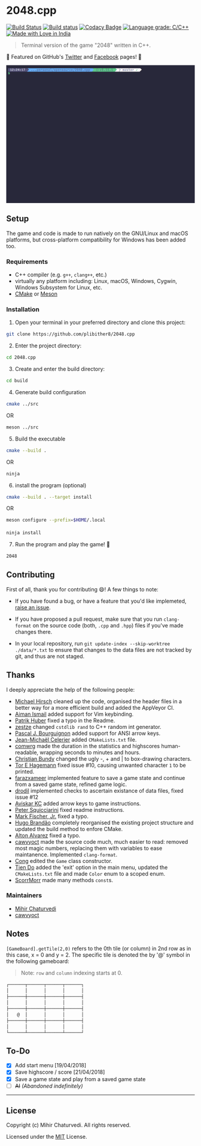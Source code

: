 # 2048.cpp

[![Build Status](https://travis-ci.org/plibither8/2048.cpp.svg?branch=master)](https://travis-ci.org/plibither8/2048.cpp)
[![Build status](https://ci.appveyor.com/api/projects/status/sljhlvcx8k11ckw7?svg=true)](https://ci.appveyor.com/project/plibither8/2048-cpp)
[![Codacy Badge](https://api.codacy.com/project/badge/Grade/b37414d66e7d4146bf72a4a467fdc84d)](https://app.codacy.com/app/plibither8/2048.cpp?utm_source=github.com&utm_medium=referral&utm_content=plibither8/2048.cpp&utm_campaign=Badge_Grade_Dashboard)
[![Language grade: C/C++](https://img.shields.io/lgtm/grade/cpp/g/plibither8/2048.cpp.svg?logo=lgtm&logoWidth=18)](https://lgtm.com/projects/g/plibither8/2048.cpp/context:cpp)
[![Made with Love in India](https://madewithlove.org.in/badge.svg)](https://madewithlove.org.in/)

> Terminal version of the game "2048" written in C++.

:tada: Featured on GitHub's [Twitter](https://twitter.com/github/status/1017094930991370240) and [Facebook](https://www.facebook.com/GitHub/videos/1433491453419807/) pages! :tada:

<p align="center">
    <img align="center" alt="2048 in action!" src="assets/demo.gif"></img>
</p>

## Setup

The game and code is made to run natively on the GNU/Linux and macOS platforms, but cross-platform compatibility for Windows has been added too.

### Requirements

* C++ compiler (e.g. `g++`, `clang++`, etc.)
* virtually any platform including: Linux, macOS, Windows, Cygwin, Windows Subsystem for Linux, etc.
* [CMake](https://cmake.org/) or [Meson](https://mesonbuild.com/)

### Installation

1. Open your terminal in your preferred directory and clone this project:
```bash
git clone https://github.com/plibither8/2048.cpp
```
2. Enter the project directory:
```sh
cd 2048.cpp
```
3. Create and enter the build directory:
```sh
cd build
```
4. Generate build configuration
```sh
cmake ../src
```
OR
```sh
meson ../src
```
5. Build the executable
```sh
cmake --build .
```
OR
```sh
ninja
```
6. install the program (optional)
```sh
cmake --build . --target install
```
OR
```sh
meson configure --prefix=$HOME/.local

ninja install
```
7. Run the program and play the game! :tada:
```sh
2048
```

## Contributing

First of all, thank you for contributing :smile:! A few things to note:

* If you have found a bug, or have a feature that you'd like implemeted, [raise an issue](https://github.com/plibither8/2048.cpp/issues).

* If you have proposed a pull request, make sure that you run `clang-format` on the source code (both, `.cpp` and `.hpp`) files if you've made changes there.

* In your local repository, run `git update-index --skip-worktree ./data/*.txt` to ensure that changes to the data files are not tracked by git, and thus are not staged.

## Thanks

I deeply appreciate the help of the following people:

* [Michael Hirsch](https://github.com/scivision) cleaned up the code, organised the header files in a better way for a more efficient build and added the AppVeyor CI.
* [Aiman Ismail](https://github.com/pokgak) added support for Vim keybinding.
* [Patrik Huber](https://github.com/patrikhuber) fixed a typo in the Readme.
* [zestze](https://github.com/zestze) changed `cstdlib rand` to C++ random int generator.
* [Pascal J. Bourguignon](https://github.com/informatimago) added support for ANSI arrow keys.
* [Jean-Michaël Celerier](https://github.com/jcelerier) added `CMakeLists.txt` file.
* [comwrg](https://github.com/comwrg) made the duration in the statistics and highscores human-readable, wrapping seconds to minutes and hours.
* [Christian Bundy](https://github.com/christianbundy) changed the ugly -, + and | to box-drawing characters.
* [Tor E Hagemann](https://github.com/hagemt) fixed issue #10, causing unwanted character `1` to be printed.
* [farazxameer](https://github.com/farazxameer) implemented feature to save a game state and continue from a saved game state, refined game logic.
* [drodil](https://github.com/drodil) implemented checks to ascertain existance of data files, fixed issue #12
* [Aviskar KC](https://github.com/aviskarkc10) added arrow keys to game instructions.
* [Peter Squicciarini](https://github.com/stripedpajamas) fixed readme instructions.
* [Mark Fischer, Jr.](https://github.com/flyingfisch) fixed a typo.
* [Hugo Brandão](https://github.com/jhugobb) completely reorganised the existing project structure and updated the build method to enfore CMake.
* [Alton Alvarez](https://github.com/mathematicalist) fixed a typo.
* [cawvyoct](https://github.com/cawvyoct) made the source code much, much easier to read: removed most magic numbers, replacing them with variables to ease maintanence. Implemented `clang-format`.
* [Cong](https://github.com/cxong) edited the `Game` class constructor.
* [Tien Do](https://github.com/tiendq) added the 'exit' option in the main menu, updated the `CMakeLists.txt` file and made `Color` enum to a scoped enum.
* [ScorrMorr](https://github.com/ScorrMorr) made many methods `const`s.

### Maintainers

* [Mihir Chaturvedi](https://github.com/plibither8)
* [cawvyoct](https://github.com/cawvyoct)

## Notes

`[GameBoard].getTile(2,0)` refers to the 0th tile (or column) in 2nd row as in this case, x = 0 and y = 2. The specific tile is denoted the by '@' symbol in the following gameboard:

> Note: `row` and `column` indexing starts at 0.

```plaintext
┌──────┬──────┬──────┬──────┐
│      │      │      │      │
├──────┼──────┼──────┼──────┤
│      │      │      │      │
├──────┼──────┼──────┼──────┤
│   @  │      │      │      │
├──────┼──────┼──────┼──────┤
│      │      │      │      │
└──────┴──────┴──────┴──────┘
```

## To-Do

- [x] Add start menu [19/04/2018]
- [x] Save highscore / score [21/04/2018]
- [x] Save a game state and play from a saved game state
- [ ] ~~AI~~ *(Abandoned indefinitely)*

---

## License

Copyright (c) Mihir Chaturvedi. All rights reserved.

Licensed under the [MIT](LICENSE) License.
